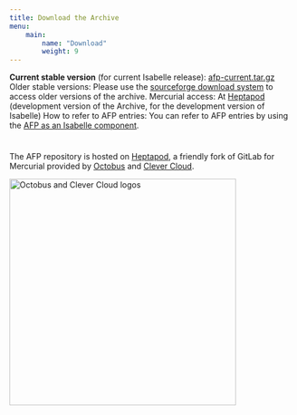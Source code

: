 ```yaml
---
title: Download the Archive
menu: 
    main:
        name: "Download"
        weight: 9
---
```


<tr><td class="head">
  <b>Current stable version</b> (for current Isabelle release):
</td></tr>
<tr></tr><td class="entry">
    <a href="release/afp-current.tar.gz">afp-current.tar.gz</a>
</td></tr>

<tr><td class="head">Older stable versions:</td></tr>
<tr><td class="entry">
  Please use the <a href="http://sourceforge.net/projects/afp/files/">
    sourceforge download system</a>
  to access older versions of the archive.
</td></tr>

<tr><td class="head">Mercurial access:</td></tr>

<tr><td class="entry">
  At <a href="https://foss.heptapod.net/isa-afp/afp-devel/">Heptapod</a>
  (development version of the Archive, for the development version of Isabelle)
</td></tr>

<tr><td class="head">How to refer to AFP entries:</td></tr>
<tr><td class="entry">
  You can refer to AFP entries by using the <a href="using.html">AFP as an Isabelle component</a>.</td></tr>

</tbody></table>

<div style="margin-top: 5ex;">
<p>
The AFP repository is hosted on <a href="https://foss.heptapod.net/">Heptapod</a>, a friendly fork of GitLab for Mercurial
provided by <a href="https://octobus.net">Octobus</a> and
<a href="https://www.clever-cloud.com/en/">Clever Cloud</a>.
</p>
<div>
  <img width=400 src="/images/octobus+clever.png" alt="Octobus and Clever Cloud logos" />
</div>
</div>